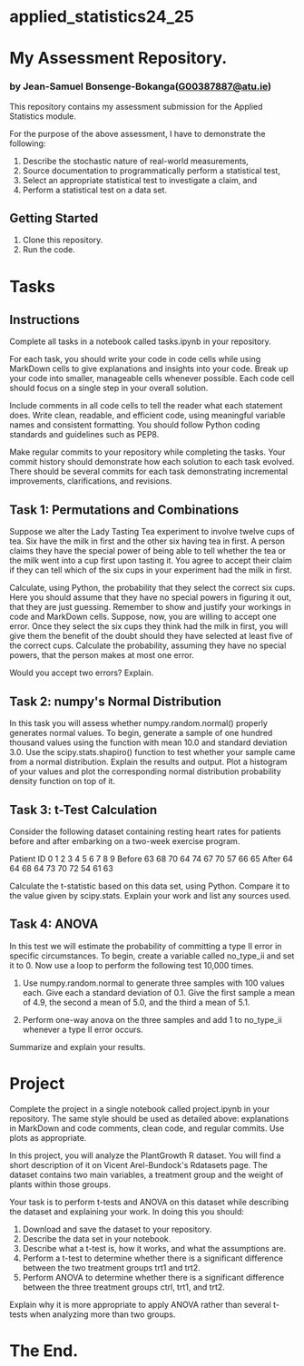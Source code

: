 # applied_statistics24_25

# My Assessment Repository.
### by Jean-Samuel Bonsenge-Bokanga(G00387887@atu.ie)

This repository contains my assessment submission for the Applied Statistics module.

For the purpose of the above assessment, I have to demonstrate the following:

1. Describe the stochastic nature of real-world measurements,
2. Source documentation to programmatically perform a statistical test,
3. Select an appropriate statistical test to investigate a claim, and
4. Perform a statistical test on a data set.

## Getting Started

1. Clone this repository.
2. Run the code.

# Tasks
## Instructions
Complete all tasks in a notebook called tasks.ipynb in your repository.

For each task, you should write your code in code cells while using MarkDown cells to give explanations and insights into your code. Break up your code into smaller, manageable cells whenever possible. Each code cell should focus on a single step in your overall solution.

Include comments in all code cells to tell the reader what each statement does. Write clean, readable, and efficient code, using meaningful variable names and consistent formatting. You should follow Python coding standards and guidelines such as PEP8.

Make regular commits to your repository while completing the tasks. Your commit history should demonstrate how each solution to each task evolved. There should be several commits for each task demonstrating incremental improvements, clarifications, and revisions.

## Task 1: Permutations and Combinations
Suppose we alter the Lady Tasting Tea experiment to involve twelve cups of tea. Six have the milk in first and the other six having tea in first. A person claims they have the special power of being able to tell whether the tea or the milk went into a cup first upon tasting it. You agree to accept their claim if they can tell which of the six cups in your experiment had the milk in first.

Calculate, using Python, the probability that they select the correct six cups. Here you should assume that they have no special powers in figuring it out, that they are just guessing. Remember to show and justify your workings in code and MarkDown cells.
Suppose, now, you are willing to accept one error. Once they select the six cups they think had the milk in first, you will give them the benefit of the doubt should they have selected at least five of the correct cups. Calculate the probability, assuming they have no special powers, that the person makes at most one error.

Would you accept two errors? Explain.

## Task 2: numpy's Normal Distribution
In this task you will assess whether numpy.random.normal() properly generates normal values. To begin, generate a sample of one hundred thousand values using the function with mean 10.0 and standard deviation 3.0.
Use the scipy.stats.shapiro() function to test whether your sample came from a normal distribution. Explain the results and output.
Plot a histogram of your values and plot the corresponding normal distribution probability density function on top of it.

## Task 3: t-Test Calculation
Consider the following dataset containing resting heart rates for patients before and after embarking on a two-week exercise program.

Patient ID	0	1	2	3	4	5	6	7	8	9
Before	63	68	70	64	74	67	70	57	66	65
After	64	64	68	64	73	70	72	54	61	63

Calculate the t-statistic based on this data set, using Python. Compare it to the value given by scipy.stats. Explain your work and list any sources used.

## Task 4: ANOVA
In this test we will estimate the probability of committing a type II error in specific circumstances. To begin, create a variable called no_type_ii and set it to 0.
Now use a loop to perform the following test 10,000 times.

   1. Use numpy.random.normal to generate three samples with 100 values each. Give each a standard deviation of 0.1. Give the first sample a mean of 4.9, the second a mean of 5.0, and 
   the third a mean of 5.1.

   2. Perform one-way anova on the three samples and add 1 to no_type_ii whenever a type II error occurs.

Summarize and explain your results.

# Project
Complete the project in a single notebook called project.ipynb in your repository. The same style should be used as detailed above: explanations in MarkDown and code comments, clean code, and regular commits. Use plots as appropriate.

In this project, you will analyze the PlantGrowth R dataset. You will find a short description of it on Vicent Arel-Bundock's Rdatasets page. The dataset contains two main variables, a treatment group and the weight of plants within those groups.

Your task is to perform t-tests and ANOVA on this dataset while describing the dataset and explaining your work. In doing this you should:

   1. Download and save the dataset to your repository.
   2. Describe the data set in your notebook.
   3. Describe what a t-test is, how it works, and what the assumptions are.
   4. Perform a t-test to determine whether there is a significant difference between the two treatment groups trt1 and trt2. 
   5. Perform ANOVA to determine whether there is a significant difference between the three treatment groups ctrl, trt1, and trt2.

Explain why it is more appropriate to apply ANOVA rather than several t-tests when analyzing more than two groups.


# The End.
